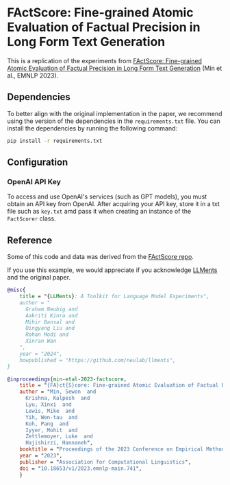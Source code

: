 # FActScore: Fine-grained Atomic Evaluation of Factual Precision in Long Form Text Generation

This is a replication of the experiments from
[FActScore: Fine-grained Atomic Evaluation of Factual Precision in Long Form Text Generation](https://aclanthology.org/2023.emnlp-main.741) (Min et al., EMNLP 2023).

## Dependencies

To better align with the original implementation in the paper,
we recommend using the version of the dependencies in the `requirements.txt` file.
You can install the dependencies by running the following command:

```bash
pip install -r requirements.txt
```

## Configuration

### OpenAI API Key

To access and use OpenAI's services (such as GPT models),
you must obtain an API key from OpenAI.
After acquiring your API key, store it in a txt file such as ```key.txt``` amd pass it when creating an instance of the ```FactScorer``` class.

## Reference

Some of this code and data was derived from the
[FActScore repo](https://github.com/shmsw25/FActScore).

If you use this example, we would appreciate if you acknowledge
[LLMents](https://github.com/neulab/llments) and the original paper.

```bibtex
@misc{
    title = "{LLMents}: A Toolkit for Language Model Experiments",
    author = "
      Graham Neubig and
      Aakriti Kinra and
      Mihir Bansal and
      Qingyang Liu and
      Rohan Modi and
      Xinran Wan
    ",
    year = "2024",
    howpublished = "https://github.com/neulab/llments",
}
```

```bibtex
@inproceedings{min-etal-2023-factscore,
    title = "{FA}ct{S}core: Fine-grained Atomic Evaluation of Factual Precision in Long Form Text Generation",
    author = "Min, Sewon  and
      Krishna, Kalpesh  and
      Lyu, Xinxi  and
      Lewis, Mike  and
      Yih, Wen-tau  and
      Koh, Pang  and
      Iyyer, Mohit  and
      Zettlemoyer, Luke  and
      Hajishirzi, Hannaneh",
    booktitle = "Proceedings of the 2023 Conference on Empirical Methods in Natural Language Processing",
    year = "2023",
    publisher = "Association for Computational Linguistics",
    doi = "10.18653/v1/2023.emnlp-main.741",
    }
```
